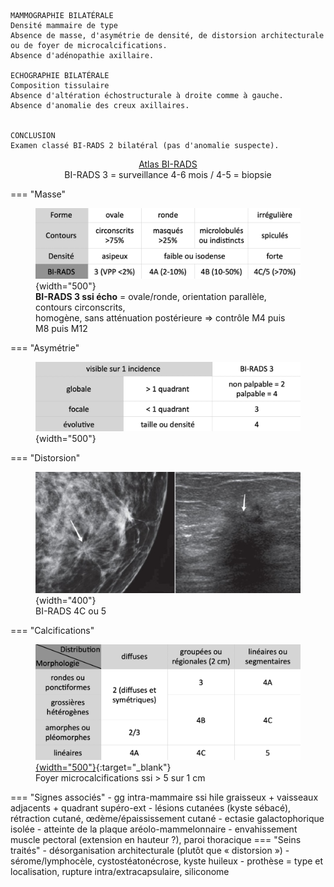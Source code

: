 ```
MAMMOGRAPHIE BILATÉRALE
Densité mammaire de type
Absence de masse, d'asymétrie de densité, de distorsion architecturale ou de foyer de microcalcifications.
Absence d'adénopathie axillaire.

ECHOGRAPHIE BILATÉRALE
Composition tissulaire
Absence d'altération échostructurale à droite comme à gauche.
Absence d'anomalie des creux axillaires.


CONCLUSION
Examen classé BI-RADS 2 bilatéral (pas d'anomalie suspecte).
```

<p style="text-align: center"><a href="https://www.acr.org/-/media/ACR/Files/RADS/BI-RADS/BIRADS-Poster.pdf"target="_blank">Atlas BI-RADS</a></br>BI-RADS 3 = surveillance 4-6 mois / 4-5 = biopsie</p>

=== "Masse"
    <figure markdown="span">
        ![](assets/masse.jpg){width="500"}
        </br>**BI-RADS 3 ssi écho** = ovale/ronde, orientation parallèle, contours circonscrits, </br>homogène, sans atténuation postérieure => contrôle M4 puis M8 puis M12
    </figure>
=== "Asymétrie"
    <figure markdown="span">
        ![](assets/asym.jpg){width="500"}
    </figure>
=== "Distorsion"
    <figure markdown="span">
        ![](assets/distor.jpg){width="400"}
        </br>BI-RADS 4C ou 5
    </figure>
=== "Calcifications"
    <figure markdown="span">
        [![](assets/calcif.jpg){width="500"}](https://radiologyassistant.nl/breast/bi-rads/bi-rads-for-mammography-and-ultrasound-2013#mammography-breast-imaging-lexicon-calcifications){:target="_blank"}
        </br>Foyer microcalcifications ssi > 5 sur 1 cm
    </figure>
=== "Signes associés"
    - gg intra-mammaire ssi hile graisseux + vaisseaux adjacents + quadrant supéro-ext
    - lésions cutanées (kyste sébacé), rétraction cutané, œdème/épaississement cutané 
    - ectasie galactophorique isolée
    - atteinte de la plaque aréolo-mammelonnaire
    - envahissement muscle pectoral (extension en hauteur ?), paroi thoracique
=== "Seins traités"
    - désorganisation architecturale (plutôt que « distorsion »)
    - sérome/lymphocèle, cystostéatonécrose, kyste huileux
    - prothèse = type et localisation, rupture intra/extracapsulaire, siliconome